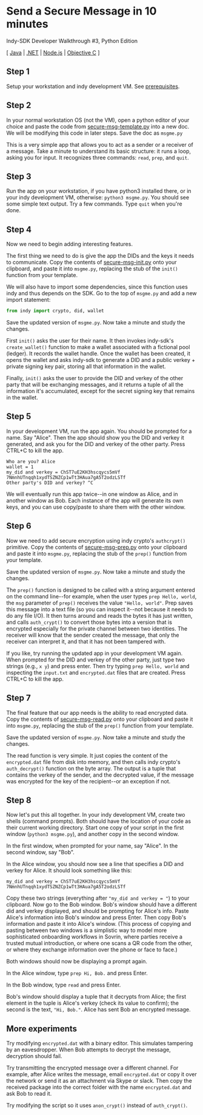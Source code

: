 # Send a Secure Message in 10 minutes
Indy-SDK Developer Walkthrough #3, Python Edition

[ [Java](../java/send-secure-msg.md) | [.NET](../dotnet/send-secure-msg.md) | [Node.js](../node/send-secure-msg.md) | [Objective C](../objectivec/send-secure-msg.md) ]


## Step 1

Setup your workstation and indy development VM. See [prerequisites](../prerequisites).

## Step 2

In your normal workstation OS (not the VM), open a python editor of your
choice and paste the code from [secure-msg-template.py](secure-msg-template.py)
into a new doc. We will be modifying this code in later steps. Save the
doc as `msgme.py`

This is a very simple app that allows you to act as a sender or a receiver
of a message. Take a minute to understand its basic structure: it runs a
loop, asking you for input. It recognizes three commands: `read`, `prep`,
and `quit`.

## Step 3

Run the app on your workstation, if you have python3 installed there, or
in your indy development VM, otherwise: `python3 msgme.py`. You should
see some simple text output. Try a few commands. Type `quit` when you're done.


## Step 4

Now we need to begin adding interesting features.

The first thing we need to do is give the app the DIDs and the keys it
needs to communicate. Copy the contents of [secure-msg-init.py](secure-msg-init.py)
onto your clipboard, and paste it into `msgme.py`, replacing the stub of
the `init()` function from your template.

We will also have to import some dependencies, since this function uses
indy and thus depends on the SDK. Go to the top of `msgme.py` and add
a new import statement:

  ```python
from indy import crypto, did, wallet
```

Save the updated version of `msgme.py`. Now take a minute and study the changes.

First `init()` asks the user for their name. It then invokes indy-sdk's
`create_wallet()` function to make a wallet associated with a fictional
pool (ledger). It records the wallet handle. Once the wallet has been
created, it opens the wallet and asks indy-sdk to generate a DID and a
public verkey + private signing key pair, storing all that information
in the wallet.

Finally, `init()` asks the user to provide the DID and verkey of the
other party that will be exchanging messages, and it returns a tuple of
all the information it's accumulated, except for the secret signing key
that remains in the wallet.

## Step 5

In your development VM, run the app again. You should be prompted for
a name. Say "Alice". Then the app should show you the DID and verkey it
generated, and ask you for the DID and verkey of the other party. Press
CTRL+C to kill the app.

```vagrant@development:/src/indy-sdk/samples/python/src$ python3 msgme1.py
Who are you? Alice
wallet = 1
my_did and verkey = ChST7uE2KH3hscqycs5mVf 7NmnhUTnqqh1xydTSZNZCp1wTt3HAua7gA5T2odzLSTf
Other party's DID and verkey? ^C
```

We will eventually run this app twice--in one window as Alice, and in another
window as Bob. Each instance of the app will generate its own keys, and
you can use copy/paste to share them with the other window.

## Step 6

Now we need to add secure encryption using indy crypto's `authcrypt()`
primitive. Copy the contents of [secure-msg-prep.py](secure-msg-prep.py)
onto your clipboard and paste it into `msgme.py`, replacing the stub of
the `prep()` function from your template.

Save the updated version of `msgme.py`. Now take a minute and study the changes.

The `prep()` function is designed to be called with a string argument entered
on the command line--for example, when the user types `prep Hello, world`, the
`msg` parameter of `prep()` receives the value `"Hello, world"`. Prep saves
this message into a text file (so you can inspect it--not because it needs
to do any file I/O). It then turns around and reads the bytes it
has just written, and calls `auth_crypt()` to convert those bytes into a
version that is encrypted especially for the private channel between two
identities. The receiver will know that the sender created the message, that
only the receiver can interpret it, and that it has not been tampered with.

If you like, try running the updated app in your development VM again. When
prompted for the DID and verkey of the other party, just type two strings (e.g., `x y`)
and press enter. Then try typing `prep Hello, world` and inspecting the
`input.txt` and `encrypted.dat` files that are created. Press CTRL+C to
kill the app.

## Step 7

The final feature that our app needs is the ability to read encrypted data.
Copy the contents of [secure-msg-read.py](secure-msg-read.py) onto your
clipboard and paste it into `msgme.py`, replacing the stub of the `prep()`
function from your template.

Save the updated version of `msgme.py`. Now take a minute and study the
changes.

The read function is very simple. It just copies the content of the
`encrypted.dat` file from disk into memory, and then calls indy crypto's
`auth_decrypt()` function on the byte array. The output is a tuple that
contains the verkey of the sender, and the decrypted value, if the
message was encrypted for the key of the recipient--or an exception if
not.

## Step 8

Now let's put this all together. In your indy development VM, create two
shells (command prompts). Both should have the location of your code as
their current working directory. Start one copy of your script in the first
window (`python3 msgme.py`), and another copy in the second window.

In the first window, when prompted for your name, say "Alice".  In the
second window, say "Bob".

In the Alice window, you should now see a line that specifies a DID and
verkey for Alice. It should look something like this:

```
my_did and verkey = ChST7uE2KH3hscqycs5mVf 7NmnhUTnqqh1xydTSZNZCp1wTt3HAua7gA5T2odzLSTf
```

Copy these two strings (everything after `"my_did and verkey = "`) to your
clipboard. Now go to the Bob window. Bob's window should have a different
did and verkey displayed, and should be prompting for Alice's info.
Paste Alice's information into Bob's window and press Enter. Then copy
Bob's information and paste it into Alice's window. (This process of copying
and pasting between two windows is a simplistic way to model more sophisticated
onboarding workflows in Sovrin, where parties receive a trusted mutual
introduction, or where one scans a QR code from the other, or where they
exchange information over the phone or face to face.)

Both windows should now be displaying a prompt again.

In the Alice window, type `prep Hi, Bob.` and press Enter.

In the Bob window, type `read` and press Enter.

Bob's window should display a tuple that it decrypts from Alice; the first
element in the tuple is Alice's verkey (check its value to confirm); the
second is the text, `"Hi, Bob."`. Alice has sent Bob an encrypted message.

## More experiments

Try modifying `encrypted.dat` with a binary editor. This simulates tampering by
an eavesdropper. When Bob attempts to decrypt the message, decryption should
fail.

Try transmitting the encrypted message over a different channel. For example,
after Alice writes the message, email `encrypted.dat` or copy it over the network
or send it as an attachment via Skype or slack. Then copy the received package
into the correct folder with the name `encrypted.dat` and ask Bob to read it.

Try modifying the script so it uses `anon_crypt()` instead of `auth_crypt()`.




